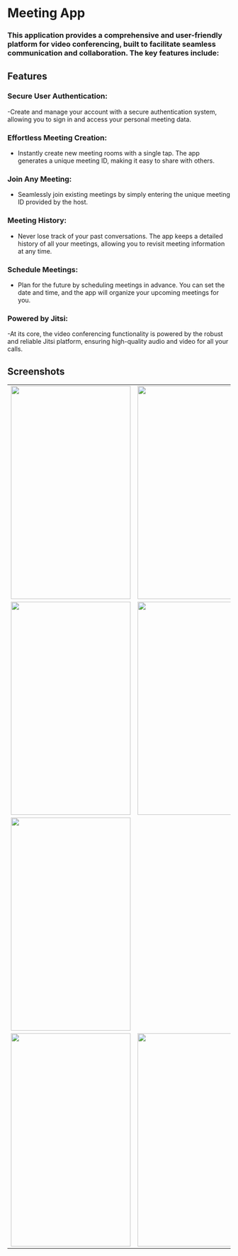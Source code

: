 # Meeting App
### This application provides a comprehensive and user-friendly platform for video conferencing, built to facilitate seamless communication and collaboration. The key features include:
## Features

### Secure User Authentication: 

-Create and manage your account with a secure authentication system, allowing you to sign in and access your personal meeting data.
 
### Effortless Meeting Creation:

-  Instantly create new meeting rooms with a single tap. The app generates a unique meeting ID, making it easy to share with others.

### Join Any Meeting:

- Seamlessly join existing meetings by simply entering the unique meeting ID provided by the host.
### Meeting History:

- Never lose track of your past conversations. The app keeps a detailed history of all your meetings, allowing you to revisit meeting information at any time.
 ### Schedule Meetings:

- Plan for the future by scheduling meetings in advance. You can set the date and time, and the app will organize your upcoming meetings for you.

### Powered by Jitsi:

-At its core, the video conferencing functionality is powered by the robust and reliable Jitsi platform, ensuring high-quality audio and video for all your calls.

## Screenshots

<table>
  <tr>
    <td><img src="web_app_dashboard-screenshots/welcome-1.png" width=270 height=480></td>
     <td><img src="web_app_dashboard-screenshots/signin-1.png" width=270 height=480></td>
    
  </tr>
 <tr>
  <td><img src="web_app_dashboard-screenshots/home-1.png" width=270 height=480></td>
    <td><img src="web_app_dashboard-screenshots/schedule-1.png" width=270 height=480></td>
   
  </tr>
   <tr>
    <td><img src="web_app_dashboard-screenshots/history-1.png" width=270 height=480></td>
  
  </tr>
   <tr>
    <td><img src="web_app_dashboard-screenshots/creating_meeting-1.png" width=270 height=480></td>
   <td><img src="web_app_dashboard-screenshots/creating_meeting-2.png" width=270 height=480></td>
  </tr>

  </table>
